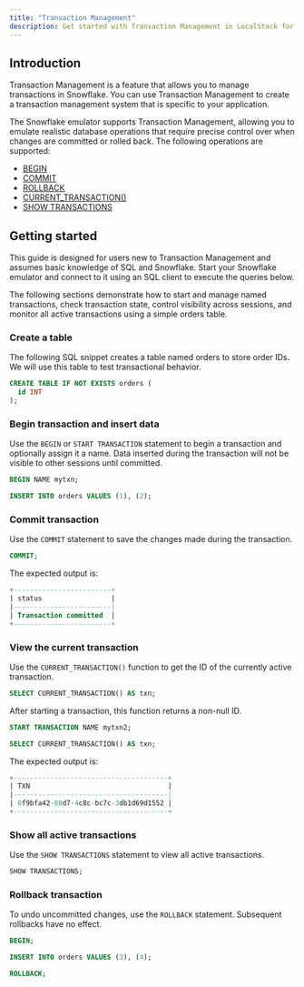 ```yaml
---
title: "Transaction Management"
description: Get started with Transaction Management in LocalStack for Snowflake
---
```


## Introduction

Transaction Management is a feature that allows you to manage transactions in Snowflake. You can use Transaction Management to create a transaction management system that is specific to your application.

The Snowflake emulator supports Transaction Management, allowing you to emulate realistic database operations that require precise control over when changes are committed or rolled back. The following operations are supported:

-   [BEGIN](https://docs.snowflake.com/en/sql-reference/sql/begin)
-   [COMMIT](https://docs.snowflake.com/en/sql-reference/sql/commit)
-   [ROLLBACK](https://docs.snowflake.com/en/sql-reference/sql/rollback)
-   [CURRENT_TRANSACTION()](https://docs.snowflake.com/en/sql-reference/functions/current_transaction)
-   [SHOW TRANSACTIONS](https://docs.snowflake.com/en/sql-reference/sql/show-transactions)

## Getting started

This guide is designed for users new to Transaction Management and assumes basic knowledge of SQL and Snowflake. Start your Snowflake emulator and connect to it using an SQL client to execute the queries below.

The following sections demonstrate how to start and manage named transactions, check transaction state, control visibility across sessions, and monitor all active transactions using a simple orders table.

### Create a table

The following SQL snippet creates a table named orders to store order IDs. We will use this table to test transactional behavior.

```sql
CREATE TABLE IF NOT EXISTS orders (
  id INT
);
```

### Begin transaction and insert data

Use the `BEGIN` or `START TRANSACTION` statement to begin a transaction and optionally assign it a name. Data inserted during the transaction will not be visible to other sessions until committed.

```sql 
BEGIN NAME mytxn;

INSERT INTO orders VALUES (1), (2);
```

### Commit transaction

Use the `COMMIT` statement to save the changes made during the transaction.

```sql 
COMMIT;
```

The expected output is:

```sql
+------------------------+
| status                 |
|------------------------|
| Transaction committed  |
+------------------------+
```

### View the current transaction

Use the `CURRENT_TRANSACTION()` function to get the ID of the currently active transaction.

```sql 
SELECT CURRENT_TRANSACTION() AS txn;
```

After starting a transaction, this function returns a non-null ID.

```sql 
START TRANSACTION NAME mytxn2;

SELECT CURRENT_TRANSACTION() AS txn;
```

The expected output is:

```sql
+--------------------------------------+
| TXN                                  |
|--------------------------------------|
| 6f9bfa42-88d7-4c8c-bc7c-3db1d69d1552 |
+--------------------------------------+
```

### Show all active transactions

Use the `SHOW TRANSACTIONS` statement to view all active transactions.

```sql 
SHOW TRANSACTIONS;
```

### Rollback transaction

To undo uncommitted changes, use the `ROLLBACK` statement. Subsequent rollbacks have no effect.

```sql 
BEGIN;

INSERT INTO orders VALUES (3), (4);

ROLLBACK;
```
